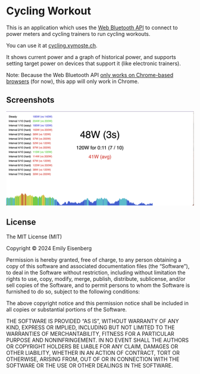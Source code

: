 # Cycling Workout

This is an application which uses the [Web Bluetooth
API](https://developer.mozilla.org/en-US/docs/Web/API/Web_Bluetooth_API) to
connect to power meters and cycling trainers to run cycling workouts.

You can use it at [cycling.xymoste.ch](https://cycling.xymoste.ch/).

It shows current power and a graph of historical power, and supports setting
target power on devices that support it (like electronic trainers).

Note: Because the Web Bluetooth API [only works on Chrome-based
browsers](https://developer.mozilla.org/en-US/docs/Web/API/Web_Bluetooth_API#browser_compatibility)
(for now), this app will only work in Chrome.

## Screenshots

![Screenshot of app in progress](images/screenshot.png)

## License

The MIT License (MIT)

Copyright © 2024 Emily Eisenberg

Permission is hereby granted, free of charge, to any person obtaining a copy of this software and associated documentation files (the “Software”), to deal in the Software without restriction, including without limitation the rights to use, copy, modify, merge, publish, distribute, sublicense, and/or sell copies of the Software, and to permit persons to whom the Software is furnished to do so, subject to the following conditions:

The above copyright notice and this permission notice shall be included in all copies or substantial portions of the Software.

THE SOFTWARE IS PROVIDED “AS IS”, WITHOUT WARRANTY OF ANY KIND, EXPRESS OR IMPLIED, INCLUDING BUT NOT LIMITED TO THE WARRANTIES OF MERCHANTABILITY, FITNESS FOR A PARTICULAR PURPOSE AND NONINFRINGEMENT. IN NO EVENT SHALL THE AUTHORS OR COPYRIGHT HOLDERS BE LIABLE FOR ANY CLAIM, DAMAGES OR OTHER LIABILITY, WHETHER IN AN ACTION OF CONTRACT, TORT OR OTHERWISE, ARISING FROM, OUT OF OR IN CONNECTION WITH THE SOFTWARE OR THE USE OR OTHER DEALINGS IN THE SOFTWARE.
